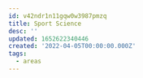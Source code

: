 ```yaml
---
id: v42ndr1n11gqw0w3987pmzq
title: Sport Science
desc: ''
updated: 1652622340446
created: '2022-04-05T00:00:00.000Z'
tags:
  - areas
---
```



